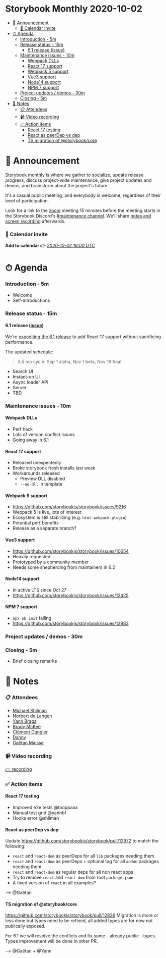 <h1>Storybook Monthly 2020-10-02</h1>

- [📢 Announcement](#-announcement)
    - [📅 Calendar invite](#-calendar-invite)
- [⏱ Agenda](#-agenda)
    - [Introduction - 5m](#introduction---5m)
    - [Release status - 15m](#release-status---15m)
      - [6.1 release (issue)](#6dot1-release-issuehttpsgithubcomstorybookjsstorybookissues11884)
    - [Maintenance issues - 10m](#maintenance-issues---10m)
      - [Webpack DLLs](#webpack-dlls)
      - [React 17 support](#react-17-support)
      - [Webpack 5 support](#webpack-5-support)
      - [Vue3 support](#vue3-support)
      - [Node14 support](#node14-support)
      - [NPM 7 support](#npm-7-support)
    - [Project updates / demos - 30m](#project-updates--demos---30m)
    - [Closing - 5m](#closing---5m)
- [📝 Notes](#-notes)
    - [📋 Attendees](#-attendees)
    - [📹 Video recording](#-video-recording)
    - [✅ Action items](#-action-items)
      - [React 17 testing](#react-17-testing)
      - [React as peerDep vs dep](#react-as-peerdep-vs-dep)
      - [TS migration of @storybook/core](#ts-migration-of-storybookcore)

# 📢 Announcement

Storybook monthly is where we gather to socialize, update release progress, discuss project-wide maintenance, give project updates and demos, and brainstorm about the project's future.

It's a casual public meeting, and everybody is welcome, regardless of their level of participation.

Look for a link to the [zoom](https://zoom.us/) meeting 15 minutes before the meeting starts in the Storybook Discord's [#maintenance channel](https://discord.gg/qhAxMgN). We'll share [notes and screen recording](https://github.com/storybookjs/community) afterwards.

### 📅 Calendar invite

**Add to calendar 👉** [_2020-10-02 16:00 UTC_](https://calendar.google.com/event?action=TEMPLATE&tmeid=ZDRsM2g5c3JtOTRlM2dpNWNyZXMxcnRkbWxfMjAyMDAxMDZUMTYwMDAwWiA4ZDB1NzBzbm9zY2ZkOGw2Z2lrNm83M2syMEBn&tmsrc=8d0u70snoscfd8l6gik6o73k20%40group.calendar.google.com&scp=ALL)

# ⏱ Agenda

### Introduction - 5m

- Welcome
- Self-introductions

### Release status - 15m

#### 6.1 release ([issue](https://github.com/storybookjs/storybook/issues/11884))

We're [expediting the 6.1 release](https://docs.google.com/document/d/1KDyZgV-D92uKVnTETDsvINc7jJ1JeLXIQcoSgomfchE/edit?usp=sharing) to add React 17 support without sacrificing performance.

The updated schedule:

> 3.5 mo cycle: Sep 1 alpha, Nov 1 beta, Nov 18 final

- Search UI
- Instant-on UI
- Async loader API
- Server
- TBD

### Maintenance issues - 10m

#### Webpack DLLs

- Perf hack
- Lots of version conflict issues
- Going away in 6.1

#### React 17 support

- Released unexpectedly
- Broke storybook fresh installs last week
- Workarounds released
  - Preview DLL disabled
  - `--no-dll` in template

#### Webpack 5 support

- https://github.com/storybookjs/storybook/issues/9216
- Webpack 5 is live, lots of interest
- Ecosystem is still stabilizing (e.g. `html-webpack-plugin`)
- Potential perf benefits
- Release as a separate branch?

#### Vue3 support

- https://github.com/storybookjs/storybook/issues/10654
- Heavily requested
- Prototyped by a community member
- Needs some shepherding from maintainers in 6.2

#### Node14 support

- In active LTS since Oct 27
- https://github.com/storybookjs/storybook/issues/12425

#### NPM 7 support

- `npx sb init` failing
- https://github.com/storybookjs/storybook/issues/12983

### Project updates / demos - 30m

### Closing - 5m

- Brief closing remarks

# 📝 Notes

### 📋 Attendees

- [Michael Shilman](https://github.com/shilman)
- [Norbert de Langen](https://github.com/ndelangen)
- [Yann Braga](https://github.com/yannbf)
- [Brody McKee](https://github.com/mrmckeb)
- [Clément Dungler](https://github.com/tooppaaa)
- [Danny](https://github.com/dannyhw)
- [Gaëtan Maisse](https://github.com/gaetanmaisse)

### 📹 Video recording

[👉 recording](https://us02web.zoom.us/rec/play/oXQR60hLc_eQZPqYVZi5Ipxc6bLMmr3Qf1769Yn6k4Cft41OGuc-uvF7WQA0aZCKLzonTJnO4Ko3fy6O.YmBbFXEuv__Mkgo4?autoplay=true)

### ✅ Action items

#### React 17 testing

- Improved e2e tests @tooppaaa
- Manual test grid @yannbf
- Hooks error @shilman

#### React as peerDep vs dep

Update https://github.com/storybookjs/storybook/pull/12972 to match the following:

- `react` and `react-dom` as peerDeps for all `lib` packages needing them
- `react` and `react-dom` as peerDeps + optional tag for all `addon` packages needing them
- `react` and `react-dom` as regular deps for all non react apps
- Try to remove `react` and `react-dom` from root `package.json`
- A fixed version of `react` in all examples?

--> @Gaëtan

#### TS migration of @storybook/core

https://github.com/storybookjs/storybook/pull/12839
Migration is more or less done but types need to be refined, all added types are for now not publically exposed.

For 6.1 we will resolve the conflicts and fix some - already public - types.
Types improvement will be done in other PR.

--> @Gaëtan + @Yann
